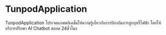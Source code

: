 # TunpodApplication
TunpodApplication โปรเจคแอพพลิเคชั่นให้ความรู้เกี่ยวกับการป้องกันการสูบบุหรี่ไฟฟ้า โดยให้บริการปรึกษา AI Chatbot ตลอด 24ชั่วโมง
